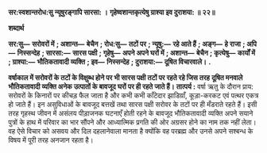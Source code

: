 **सर:स्वशान्तरोध:सु न्यूषुरङ्गापि सारसा: ।** **गृहेष्वशान्तकृत्येषु ग्राश्या इव दुराशया: ॥ २२॥** 

**शब्दार्थ** 

**सर:सु—** **सरोवरों में** **; अशान्त—** **बेचैन** **; रोध:सु—** **तटों पर** **; न्यूषु:—** **रहे आते हैं** **; अङ्ग—** **हे राजा** **; अपि—** **निस्सन्देह** **; सारसा:—** **सारस पक्षी** **; गृहेषु—** **अपने अपने घरों में** **; अशान्त—** **बेचैन** **; कृत्येषु—** **कार्यों में** **; ग्राश्या:—** **भौतिकतावादी व्यक्ति** **; इव—** **निस्सन्देह** **; दुराशया:—** **दूषित विचारवाले।** **.** 

**वर्षाकाल में सरोवरों के तटों के विक्षुब्ध होने पर भी सारस पक्षी तटों पर रहते रहे जिस तरह** **दूषित मनवाले भौतिकतावादी व्यक्ति अनेक उत्पातों के बावजूद घरों पर ही रहते जाते हैं।** **तात्पर्य :** वर्षा ऋतु के दौरान प्राय: सरोवरों के किनारों पर कीचड़ फैल जाता है और कभी कभी काँटेदार झाडिय़ाँ, कूड़ा-करकट एवं पत्थर एकत्र हो जाते हैं। इन असुविधाओं के बावजूद बत्तखें तथा सारस पक्षी सरोवर के तटों पर ही मँडराते रहते हैं। इसी तरह गृहस्थ जीवन में असंलय पीड़ाजनक घटनाएँ होती रहने के बावजूद भौतिकतावादी व्यक्ति अपने सयाने पुत्रों के हाथ में परिवार का भार सौंपने और आध्यात्मिक प्रगति की ओर अग्रसर होने का नाम तक नहीं लेता। वह ऐसे विचार को असवय और दिल दहलानेवाला मानता है क्योंकि वह परब्रह्म और उनसे अपने सश्बन्ध के विषय में पूरी तरह अनजान रहता है।  